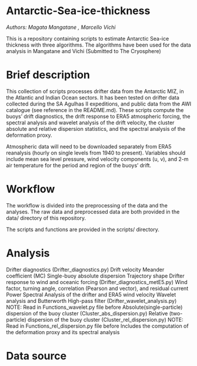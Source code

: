 # Antarctic-Sea-ice-thickness
_Authors: Magata Mangatane , Marcello Vichi_

 This is a repository containing scripts to estimate Antarctic Sea-ice thickness with three algorithms. The algorithms have been used for the data analysis in Mangatane and Vichi (Submitted to The Cryosphere)

# Brief description
This collection of scripts processes drifter data from the Antarctic MIZ, in the Atlantic and Indian Ocean sectors. It has been tested on drifter data collected during the SA Agulhas II expeditions, and public data from the AWI catalogue (see reference in the README.md). These scripts compute the buoys’ drift diagnostics, the drift response to ERA5 atmospheric forcing, the spectral analysis and wavelet analysis of the drift velocity, the cluster absolute and relative dispersion statistics, and the spectral analysis of the deformation proxy.  

Atmospheric data will need to be downloaded separately from ERA5 reanalysis (hourly on single levels from 1940 to present). Variables should include mean sea level pressure, wind velocity components (u, v), and 2-m air temperature for the period and region of the buoys’ drift.

# Workflow
The workflow is divided into the preprocessing of the data and the analyses. The raw data and preprocessed data are both provided in the data/ directory of this repository.

The scripts and functions are provided in the scripts/ directory.

# Analysis

Drifter diagnostics (Drifter_diagnostics.py)
Drift velocity
Meander coefficient (MC)
Single-buoy absolute dispersion
Trajectory shape
Drifter response to wind and oceanic forcing (Drifter_diagnostics_metE5.py)
Wind factor, turning angle, correlation (Pearson and vector), and residual current
Power Spectral Analysis of the drifter and ERA5 wind velocity
Wavelet analysis and Butterworth High-pass filter (Drifter_wavelet_analysis.py)
NOTE: Read in Functions_wavelet.py file before
Absolute(single-particle) dispersion of the buoy cluster (Cluster_abs_dispersion.py)
Relative (two-particle) dispersion of the buoy cluster (Cluster_rel_dispersion.py)
NOTE: Read in Functions_rel_dispersion.py file before
Includes the computation of the deformation proxy and its spectral analysis

# Data source
